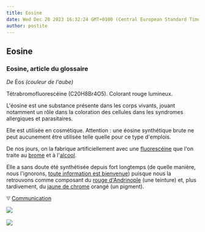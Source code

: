 ```yaml
---
title: Eosine
date: Wed Dec 20 2023 16:32:24 GMT+0100 (Central European Standard Time)
author: postite
---
```


## Eosine
### Eosine, article du glossaire
 _De_ Éos _(couleur de l'aube)_

Tétrabromofluorescéine (C20H8Br4O5). Colorant rouge lumineux.

L'éosine est une substance présente dans les corps vivants, jouant notamment un rôle dans la coloration des cellules dans les syndromes allergiques et parasitaires.

Elle est utilisée en cosmétique. Attention : une éosine synthétique brute ne peut aucunement être utilisée telle quelle pour ce type d'emplois.

De nos jours, on la fabrique artificiellement avec une [fluorescéine](fluoresceine.html) que l'on traite au [brome](annexe1.html#br) et à l'[alcool](alcool.html).

Elle a sans doute été synthétisée depuis fort longtemps (de quelle manière, nous l'ignorons, [toute information est bienvenue](ecrire.html)) puisque nous la retrouvons comme composant du [rouge d'Andrinople](rouges.html#lerougedandrinople) (une teinture) et, plus tardivement, du [jaune de chrome](jaunes.html#lesjaunesdechrome) orangé (un pigment).



![](images/flechebas.gif) [Communication](http://www.artrealite.com/annonceurs.htm) 

[![](https://cbonvin.fr/sites/regie.artrealite.com/visuels/campagne1.png)](index-2.html#20131014)

![](https://cbonvin.fr/sites/regie.artrealite.com/visuels/campagne2.png)